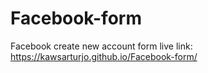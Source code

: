 # Facebook-form
Facebook create new account form
live link: https://kawsarturjo.github.io/Facebook-form/
